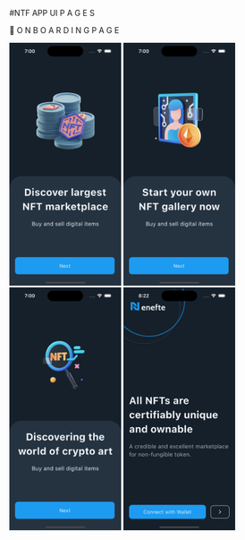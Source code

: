 #NTF APP UI 
P A G E S

📱 O N B O A R D I N G  P A G E 


<div class="image-row">
  <img src="screenshot/Simulator Screenshot - iPhone 15 Pro - 2024-05-20 at 19.00.07.png" width="200" />
  <img src="screenshot/Simulator Screenshot - iPhone 15 Pro - 2024-05-20 at 19.00.09.png" width="200" />
  <img src="screenshot/Simulator Screenshot - iPhone 15 Pro - 2024-05-20 at 19.00.12.png" width="200" />
  <img src="screenshot/Simulator Screenshot - iPhone 15 Pro - 2024-05-20 at 20.22.23.png" width="200" />
</div>




